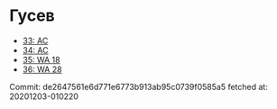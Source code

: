 # Гусев
- [33: AC](33.md)
- [34: AC](34.md)
- [35: WA 18](35.md)
- [36: WA 28](36.md)

Commit: de2647561e6d771e6773b913ab95c0739f0585a5
 fetched at: 20201203-010220
